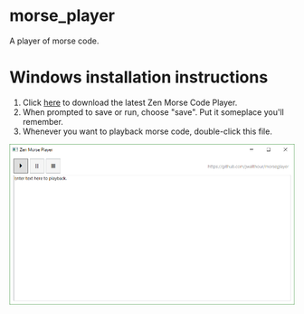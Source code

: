 # morse_player
A player of morse code.

# Windows installation instructions
1. Click [here](https://github.com/jwalthour/morse_player/blob/master/ZenPlayer.exe) to download the latest Zen Morse Code Player. 
2. When prompted to save or run, choose "save".  Put it someplace you'll remember.
3. Whenever you want to playback morse code, double-click this file.

![Screenshot of Zen Player](https://github.com/jwalthour/morse_player/blob/master/screenshot_initial.png)
